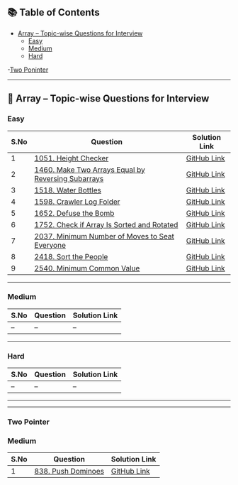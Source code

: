 ## 📚 Table of Contents

- [Array – Topic-wise Questions for Interview](#array--topic-wise-questions-for-interview)
  - [Easy](#easy)
  - [Medium](#medium)
  - [Hard](#hard)

-[Two Poninter](#two-pointer)

---

## 🧮 Array – Topic-wise Questions for Interview

### Easy

| S.No | Question | Solution Link |
|------|----------|----------------|
| 1 | [1051. Height Checker](https://leetcode.com/problems/height-checker/) | [GitHub Link](https://github.com/Niltiwari7/Topic-wise-question-for-Interview/blob/master/Array/Easy/1051.%20Height%20Checker.cpp) |
| 2 | [1460. Make Two Arrays Equal by Reversing Subarrays](https://leetcode.com/problems/make-two-arrays-equal-by-reversing-subarrays/) | [GitHub Link](https://github.com/Niltiwari7/Topic-wise-question-for-Interview/blob/master/Array/Easy/1460.%20Make%20Two%20Arrays%20Equal%20by%20Reversing%20Subarrays.cpp) |
| 3 | [1518. Water Bottles](https://leetcode.com/problems/water-bottles/) | [GitHub Link](https://github.com/Niltiwari7/Topic-wise-question-for-Interview/blob/master/Array/Easy/1518.%20Water%20Bottles.cpp) |
| 4 | [1598. Crawler Log Folder](https://leetcode.com/problems/crawler-log-folder/) | [GitHub Link](https://github.com/Niltiwari7/Topic-wise-question-for-Interview/blob/master/Array/Easy/1598.%20Crawler%20Log%20Folder.cpp) |
| 5 | [1652. Defuse the Bomb](https://leetcode.com/problems/defuse-the-bomb/) | [GitHub Link](https://github.com/Niltiwari7/Topic-wise-question-for-Interview/blob/master/Array/Easy/1652.%20Defuse%20the%20Bomb.cpp) |
| 6 | [1752. Check if Array Is Sorted and Rotated](https://leetcode.com/problems/check-if-array-is-sorted-and-rotated/) | [GitHub Link](https://github.com/Niltiwari7/Topic-wise-question-for-Interview/blob/master/Array/Easy/1752.%20Check%20if%20Array%20Is%20Sorted%20and%20Rotated.cpp) |
| 7 | [2037. Minimum Number of Moves to Seat Everyone](https://leetcode.com/problems/minimum-number-of-moves-to-seat-everyone/) | [GitHub Link](https://github.com/Niltiwari7/Topic-wise-question-for-Interview/blob/master/Array/Easy/2037.%20Minimum%20Number%20of%20Moves%20to%20Seat%20Everyone.cpp) |
| 8 | [2418. Sort the People](https://leetcode.com/problems/sort-the-people/) | [GitHub Link](https://github.com/Niltiwari7/Topic-wise-question-for-Interview/blob/master/Array/Easy/2418.%20Sort%20the%20People.cpp) |
| 9 | [2540. Minimum Common Value](https://leetcode.com/problems/minimum-common-value/) | [GitHub Link](https://github.com/Niltiwari7/Topic-wise-question-for-Interview/blob/master/Array/Easy/2540.%20Minimum%20Common%20Value.cpp) |



---

### Medium

| S.No | Question | Solution Link |
|------|----------|----------------|
| – | – | – |

---

### Hard

| S.No | Question | Solution Link |
|------|----------|----------------|
| – | – | – |

---
---
### Two Pointer

### Medium

| S.No | Question | Solution Link |
|------|----------|----------------|
| 1 | [838. Push Dominoes](https://leetcode.com/problems/push-dominoes/description/) | [GitHub Link]() |